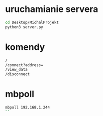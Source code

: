 # uruchamianie servera
```sh
cd Desktop/MichalProjekt
python3 server.py
```

# komendy
```sh
/
/connect?address=
/view_data
/disconnect
```

# mbpoll
```sh
mbpoll 192.168.1.244
``